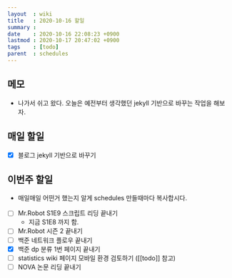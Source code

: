 ```yaml
---
layout  : wiki
title   : 2020-10-16 할일
summary :
date    : 2020-10-16 22:08:23 +0900
lastmod : 2020-10-17 20:47:02 +0900
tags    : [todo]
parent  : schedules
---
```


## 메모
 * 나가서 쉬고 왔다. 오늘은 예전부터 생각했던 jekyll 기반으로 바꾸는 작업을 해보자.

## 매일 할일
 * [X] 블로그 jekyll 기반으로 바꾸기

## 이번주 할일
 * 매일매일 어떤거 했는지 알게 schedules 만들때마다 복사합시다.
 * [ ] Mr.Robot S1E9 스크립트 리딩 끝내기
   * 지금 S1E8 까지 함.
 * [ ] Mr.Robot 시즌 2 끝내기
 * [ ] 백준 네트워크 플로우 끝내기
 * [X] 백준 dp 분류 1번 페이지 끝내기
 * [ ] statistics wiki 페이지 모바일 환경 검토하기 ([[todo]] 참고)
 * [ ] NOVA 논문 리딩 끝내기

